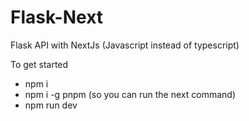 # Flask-Next
Flask API with NextJs (Javascript instead of typescript)

To get started
- npm i
- npm i -g pnpm (so you can run the next command)
- npm run dev 


